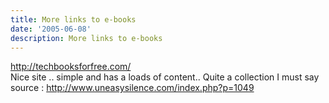 ```yaml
---
title: More links to e-books
date: '2005-06-08'
description: More links to e-books
---
```


http://techbooksforfree.com/  
Nice site .. simple and has a loads of content.. Quite a collection I must say  
source : http://www.uneasysilence.com/index.php?p=1049
